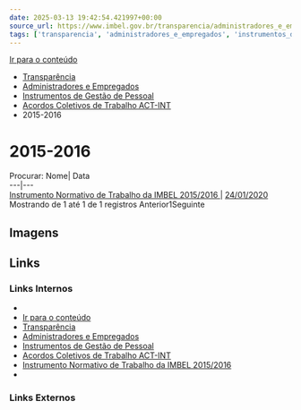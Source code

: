 ```yaml
---
date: 2025-03-13 19:42:54.421997+00:00
source_url: https://www.imbel.gov.br/transparencia/administradores_e_empregados/instrumentos_de_gestao_de_pessoal/acordos_coletivos_de_trabalho_act_int/2015_2016
tags: ['transparencia', 'administradores_e_empregados', 'instrumentos_de_gestao_de_pessoal', 'acordos_coletivos_de_trabalho_act_int']
---
```


[](https://www.imbel.gov.br/transparencia/administradores_e_empregados/instrumentos_de_gestao_de_pessoal/acordos_coletivos_de_trabalho_act_int/2015_2016)
[Ir para o conteúdo](https://www.imbel.gov.br/transparencia/administradores_e_empregados/instrumentos_de_gestao_de_pessoal/acordos_coletivos_de_trabalho_act_int/2015_2016#conteudo)
  * [ Transparência](https://www.imbel.gov.br/transparencia)
  * [ Administradores e Empregados](https://www.imbel.gov.br/transparencia/administradores_e_empregados)
  * [ Instrumentos de Gestão de Pessoal](https://www.imbel.gov.br/transparencia/administradores_e_empregados/instrumentos_de_gestao_de_pessoal)
  * [ Acordos Coletivos de Trabalho ACT-INT](https://www.imbel.gov.br/transparencia/administradores_e_empregados/instrumentos_de_gestao_de_pessoal/acordos_coletivos_de_trabalho_act_int)
  * 2015-2016


# 2015-2016
Procurar:
Nome| Data  
---|---  
[ Instrumento Normativo de Trabalho da IMBEL 2015/2016 ](https://www.imbel.gov.br/storage/transparencia/1682427622.pdf) | [24/01/2020](https://www.imbel.gov.br/storage/transparencia/1682427622.pdf)  
Mostrando de 1 até 1 de 1 registros
Anterior1Seguinte
[ ](https://www.imbel.gov.br/transparencia/administradores_e_empregados/instrumentos_de_gestao_de_pessoal/acordos_coletivos_de_trabalho_act_int/2015_2016#home)


## Imagens



## Links

### Links Internos

- [](https://www.imbel.gov.br/transparencia/administradores_e_empregados/instrumentos_de_gestao_de_pessoal/acordos_coletivos_de_trabalho_act_int/2015_2016)
- [Ir para o conteúdo](https://www.imbel.gov.br/transparencia/administradores_e_empregados/instrumentos_de_gestao_de_pessoal/acordos_coletivos_de_trabalho_act_int/2015_2016#conteudo)
- [Transparência](https://www.imbel.gov.br/transparencia)
- [Administradores e Empregados](https://www.imbel.gov.br/transparencia/administradores_e_empregados)
- [Instrumentos de Gestão de Pessoal](https://www.imbel.gov.br/transparencia/administradores_e_empregados/instrumentos_de_gestao_de_pessoal)
- [Acordos Coletivos de Trabalho ACT-INT](https://www.imbel.gov.br/transparencia/administradores_e_empregados/instrumentos_de_gestao_de_pessoal/acordos_coletivos_de_trabalho_act_int)
- [Instrumento Normativo de Trabalho da IMBEL 2015/2016](https://www.imbel.gov.br/storage/transparencia/1682427622.pdf)
- [](https://www.imbel.gov.br/transparencia/administradores_e_empregados/instrumentos_de_gestao_de_pessoal/acordos_coletivos_de_trabalho_act_int/2015_2016#home)

### Links Externos


